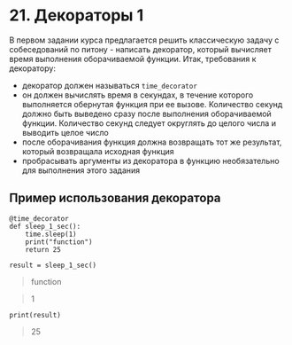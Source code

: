 # 21. Декораторы 1

В первом задании курса предлагается решить классическую задачу с собеседований по питону - написать декоратор, который вычисляет время выполнения оборачиваемой функции. Итак, требования к декоратору:

 - декоратор должен называться `time_decorator`
 - он должен вычислять время в секундах, в течение которого выполняется обернутая функция при ее вызове. Количество секунд должно быть выведено сразу после выполнения оборачиваемой функции. Количество секунд следует округлять до целого числа и выводить целое число
 - после оборачивания функция должна возвращать тот же результат, который возвращала исходная функция
 - пробрасывать аргументы из декоратора в функцию необязательно для выполнения этого задания

## Пример использования декоратора

```
@time_decorator
def sleep_1_sec():
    time.sleep(1)
    print("function")
    return 25

result = sleep_1_sec()
```

 > function

 > 1

`print(result)`

 > 25